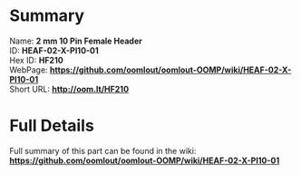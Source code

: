 
Summary
=================
  
Name: __2 mm 10 Pin Female Header__    
ID: __HEAF-02-X-PI10-01__   
Hex ID: __HF210__   
WebPage: __https://github.com/oomlout/oomlout-OOMP/wiki/HEAF-02-X-PI10-01__   
Short URL: __http://oom.lt/HF210__   

Full Details
==========================
Full summary of this part can be found in the wiki:   
__https://github.com/oomlout/oomlout-OOMP/wiki/HEAF-02-X-PI10-01__    

